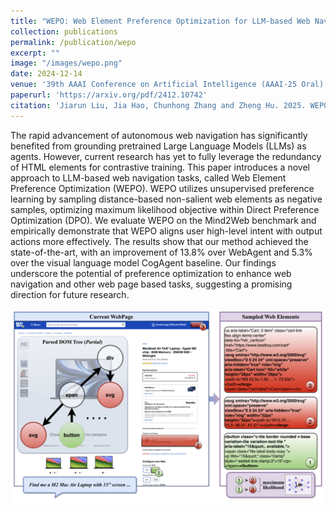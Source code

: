 ```yaml
---
title: "WEPO: Web Element Preference Optimization for LLM-based Web Navigation"
collection: publications
permalink: /publication/wepo
excerpt: ""
image: "/images/wepo.png"
date: 2024-12-14
venue: '39th AAAI Conference on Artificial Intelligence (AAAI-25 Oral)'
paperurl: 'https://arxiv.org/pdf/2412.10742'
citation: 'Jiarun Liu, Jia Hao, Chunhong Zhang and Zheng Hu. 2025. WEPO: Web Element Preference Optimization for LLM-based Web Navigation. In Proceedings of the 39th AAAI Conference on Artificial Intelligence (AAAI-25), Philadelphia, Pennsylvania, USA.'
---
```


The rapid advancement of autonomous web navigation has significantly benefited from grounding pretrained Large Language Models (LLMs) as agents. However, current research has yet to fully leverage the redundancy of HTML elements for contrastive training. This paper introduces a novel approach to LLM-based web navigation tasks, called Web Element Preference Optimization (WEPO). WEPO utilizes unsupervised preference learning by sampling distance-based non-salient web elements as negative samples, optimizing maximum likelihood objective within Direct Preference Optimization (DPO). We evaluate WEPO on the Mind2Web benchmark and empirically demonstrate that WEPO aligns user high-level intent with output actions more effectively. The results show that our method achieved the state-of-the-art, with an improvement of 13.8% over WebAgent and 5.3% over the visual language model CogAgent baseline. Our findings underscore the potential of preference optimization to enhance web navigation and other web page based tasks, suggesting a promising direction for future research.

<div class="paper-image">
    <img src="/images/wepo.png" alt="WEPO Concept" style="border-radius: 10px; width: 600px;">
</div>
